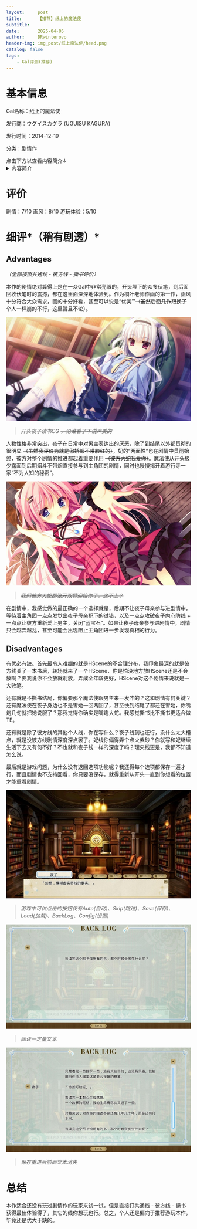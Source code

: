 ```yaml
---
layout:     post
title:      【推荐】纸上的魔法使
subtitle:   
date:       2025-04-05
author:     DRwinterovo
header-img: img_post/纸上魔法使/head.png
catalog: false
tags:
    - Gal评测(推荐)
---
```


# 基本信息
<p>
Gal名称：纸上的魔法使

发行商：ウグイスカグラ (UGUISU KAGURA)

发行时间：2014-12-19

分类：剧情作

</p>
点击下方以查看内容简介↓

<details>
<summary>内容简介</summary>
在某个岛上有一座规模略小的图书馆。

这座图书馆是专门为了某个少女而建造的，游行寺家的私人图书馆。

这座图书馆里有很多的罕见的书物，

如果是书虫的话，那就绝对不会存在比这里还要爱不释手的地方。

而，在这般首屈一指的私人图书馆里，住着几位出众且愉快的住人。



热爱图书的NEET族少女·游行寺夜子。

毒舌，冷淡的妹妹·月社妃。

借住于图书馆的天然少女·伏见理央。

还有一位被这背后的秘密而吸引过来的侦探少女·日向彼方。



他们就宛如被什么而引导着一样，互相邂逅——

随后又以“喜爱书”这一点为契机，开始了属于他们的青春。

一开始的图书馆虽然寂寞单调，可自主人公一行人住进来之后这座图书馆就变得渐渐热闹了起来。

在不知不觉中——他们之间的关系变的亲密起来，达到了所谓青梅竹马的程度。



时光飞逝，2年后。

因家庭原因，主人公离开了这座岛屿。而这次，主人公久违的回到了那座图书馆。



与6年前相同这里还和以前一样，无论是图书馆还是亲爱的青梅竹马们都没有发生太大的变化。

可是，那在6年前未曾得知的“图书馆的秘密”这次却等待着主人公去揭晓它。



「——出现在书中之事，会在现世中再现。无论那是何等荒谬之事」



如果是酸酸甜甜的恋爱系小说的话，那就会发生宛如飘渺的爱情罗曼史。

又假如那是惊讶重重的幻想系小说的话，到了明天就会有吸血鬼出现在你的面前。

而碰到了略惊悚的恐怖系物语的话，你的身后就会有幽灵在向你招手。



「这就是所谓的“魔法之书”」



这是一个被小清新的青春与苦闷焦躁的感情所动摇的，某个小小图书馆的物语……



游行寺夜子的逞强，

月社妃的可爱，

伏见理央的坚强，

日向彼方的耀眼感……

准备好——来一场你与“书”的恋爱吧。

</details>

<p>

# 评价
剧情：7/10 画风：8/10 游玩体验：5/10
</p>

# 细评*（稍有剧透）*
## Advantages
*（全部按照共通线 - 彼方线 - 撕书评价）*

本作的剧情绝对算得上是在一众Gal中非常亮眼的，开头埋下的众多伏笔，到后面回收伏笔时的震撼，都在这里面深深地体验到。作为桐叶老师作画的第一作，画风十分符合大众需求，画的十分好看，甚至可以说是“优美”'~~（虽然后面几作跟换了个人一样崩的不行，这里暂且不论）~~。

![](/img_post/纸上魔法使/1.jpg)

> *开头夜子读书CG ~~，论谁看了不说声美的~~*

人物性格非常突出，夜子在日常中对男主表达出的厌恶，除了到结尾以外都贯彻的很明显 ~~（虽然我评价为就是傲娇都不带脸红的）~~，妃的“两面性”也在剧情中贯彻始终，彼方对整个剧情的推进都起着重要作用 ~~（彼方大蛇我爱你）~~。魔法使从开头极少露面到后期烟斗不带烟直接参与到主角团的剧情，同时也慢慢揭开着游行寺一家“不为人知的秘密”。

![](/img_post/纸上魔法使/2.jpg)

> *~~我们彼方大蛇都张开双臂迎接你了，这不上？~~*

在剧情中，我感觉做的最正确的一个选择就是，后期不让夜子母亲参与进剧情中，等待着主角团一点点发觉出夜子母亲犯下的过错，以及一点点攻破夜子内心防线 + 一点点让彼方重新爱上男主，关闭“蓝宝石”。如果让夜子母亲参与进剧情中，剧情只会越弄越乱，甚至可能会出现阻止主角团进一步发现真相的行为。

## Disadvantages
有优必有缺。首先最令人难绷的就是HScene的不合理分布，我印象最深的就是彼方线关了一本书后，转场就来了一个HScene，你是怕没地方放HScene还是不会放啊？要我说你不会放就别放，弄成全年龄更好，HScene对这个剧情来说就是一大败笔。

还有就是不撕书结局，你偏要那个魔法使跟男主来一发咋的？这和剧情有何关键？还有魔法使在夜子身边也不是害她一回两回了，甚至快到结尾了都还在害她，你嘴炮几句就把她说服了？那我觉得你确实是嘴炮大蛇。我感觉撕书比不撕书更适合做TE。

还有就是除了彼方线的其他个人线，你在写什么？夜子线到也还行，没什么太大槽点，就是没彼方线剧情深度深点罢了。妃线你偏得弄个点火紫砂？你就写和妃继续生活下去又有何不好？不也就和夜子线一样的深度了吗？理央线更是，我都不知道怎么说。

最后就是游戏问题，为什么没有退回选项功能呢？我还得每个选项都保存一遍才行，而且剧情也不支持回看，你只要没保存，就得重新从开头一直到你想看的位置才能重看剧情。

![](/img_post/纸上魔法使/3.jpg)
> *游戏中可供点击的按钮仅有Auto(自动)、Skip(跳过)、Save(保存)、Load(加载)、BackLog、Config(设置)*

![](/img_post/纸上魔法使/4.jpg)
> *阅读一定量文本*

![](/img_post/纸上魔法使/5.jpg)
> *保存重进后前面文本消失*


# 总结
本作适合还没有玩过剧情作的玩家来试一试，但是直接打共通线 - 彼方线 - 撕书获得最佳体验得了，其它的线你想玩也行。总之，个人还是偏向于推荐游玩本作，毕竟还是优大于缺的。

